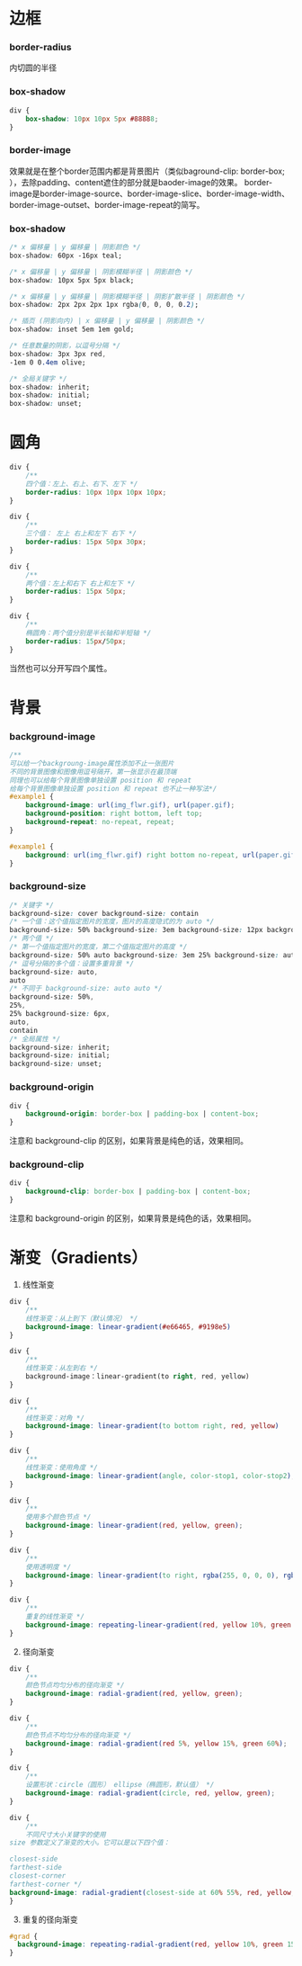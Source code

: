 # 边框

### border-radius

内切圆的半径

### box-shadow

```css
div {
    box-shadow: 10px 10px 5px #88888;
}
```

### border-image

效果就是在整个border范围内都是背景图片（类似baground-clip: border-box; ），去除padding、content遮住的部分就是baoder-image的效果。
border-image是border-image-source、border-image-slice、border-image-width、border-image-outset、border-image-repeat的简写。

### box-shadow

```css
/* x 偏移量 | y 偏移量 | 阴影颜色 */
box-shadow: 60px -16px teal;

/* x 偏移量 | y 偏移量 | 阴影模糊半径 | 阴影颜色 */
box-shadow: 10px 5px 5px black;

/* x 偏移量 | y 偏移量 | 阴影模糊半径 | 阴影扩散半径 | 阴影颜色 */
box-shadow: 2px 2px 2px 1px rgba(0, 0, 0, 0.2);

/* 插页 (阴影向内) | x 偏移量 | y 偏移量 | 阴影颜色 */
box-shadow: inset 5em 1em gold;

/* 任意数量的阴影，以逗号分隔 */
box-shadow: 3px 3px red,
-1em 0 0.4em olive;

/* 全局关键字 */
box-shadow: inherit;
box-shadow: initial;
box-shadow: unset;
```

# 圆角

```css
div {
    /**
    四个值：左上、右上、右下、左下 */
    border-radius: 10px 10px 10px 10px;
}

div {
    /**
    三个值： 左上 右上和左下 右下 */
    border-radius: 15px 50px 30px;
}

div {
    /**
    两个值：左上和右下 右上和左下 */
    border-radius: 15px 50px;
}

div {
    /**
    椭圆角：两个值分别是半长轴和半短轴 */
    border-radius: 15px/50px;
}
```

当然也可以分开写四个属性。

# 背景

### background-image

```css
/**
可以给一个backgroung-image属性添加不止一张图片
不同的背景图像和图像用逗号隔开，第一张显示在最顶端
同理也可以给每个背景图像单独设置 position 和 repeat 
给每个背景图像单独设置 position 和 repeat 也不止一种写法*/
#example1 {
    background-image: url(img_flwr.gif), url(paper.gif);
    background-position: right bottom, left top;
    background-repeat: no-repeat, repeat;
}

#example1 {
    background: url(img_flwr.gif) right bottom no-repeat, url(paper.gif) left top repeat;
}
```

### background-size

```css
/* 关键字 */
background-size: cover background-size: contain
/* 一个值：这个值指定图片的宽度，图片的高度隐式的为 auto */
background-size: 50% background-size: 3em background-size: 12px background-size: auto
/* 两个值 */
/* 第一个值指定图片的宽度，第二个值指定图片的高度 */
background-size: 50% auto background-size: 3em 25% background-size: auto 6px background-size: auto auto
/* 逗号分隔的多个值：设置多重背景 */
background-size: auto,
auto
/* 不同于 background-size: auto auto */
background-size: 50%,
25%,
25% background-size: 6px,
auto,
contain
/* 全局属性 */
background-size: inherit;
background-size: initial;
background-size: unset;
```

### background-origin

```css
div {
    background-origin: border-box | padding-box | content-box;
}
```

注意和 background-clip 的区别，如果背景是纯色的话，效果相同。

### background-clip

```css
div {
    background-clip: border-box | padding-box | content-box;
}
```

注意和 background-origin 的区别，如果背景是纯色的话，效果相同。

# 渐变（Gradients）
1. 线性渐变

```css
div {
    /**
    线性渐变：从上到下（默认情况） */
    background-image: linear-gradient(#e66465, #9198e5)
}

div {
    /**
    线性渐变：从左到右 */
    background-image：linear-gradient(to right, red, yellow)
}

div {
    /**
    线性渐变：对角 */
    background-image: linear-gradient(to bottom right, red, yellow)
}

div {
    /**
    线性渐变：使用角度 */
    background-image: linear-gradient(angle, color-stop1, color-stop2);
}

div {
    /**
    使用多个颜色节点 */
    background-image: linear-gradient(red, yellow, green);
}

div {
    /**
    使用透明度 */
    background-image: linear-gradient(to right, rgba(255, 0, 0, 0), rgba(255, 0, 0, 1));
}

div {
    /**
    重复的线性渐变 */
    background-image: repeating-linear-gradient(red, yellow 10%, green 20%);
}
```

2. 径向渐变

```css
div {
    /**
    颜色节点均匀分布的径向渐变 */
    background-image: radial-gradient(red, yellow, green);
}

div {
    /**
    颜色节点不均匀分布的径向渐变 */
    background-image: radial-gradient(red 5%, yellow 15%, green 60%);
}

div {
    /**
    设置形状：circle（圆形） ellipse（椭圆形，默认值） */
    background-image: radial-gradient(circle, red, yellow, green);
}

div {
    /**
    不同尺寸大小关键字的使用
size 参数定义了渐变的大小。它可以是以下四个值：

closest-side
farthest-side
closest-corner
farthest-corner */
background-image: radial-gradient(closest-side at 60% 55%, red, yellow, black);
}
```

3. 重复的径向渐变
```css
#grad {
  background-image: repeating-radial-gradient(red, yellow 10%, green 15%);
}
```